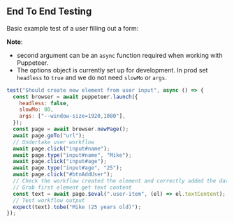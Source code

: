 ## End To End Testing

Basic example test of a user filling out a form:

**Note**:

- second argument can be an `async` function required when working with Puppeteer.
- The options object is currently set up for development. In prod set `headless` to `true` and we do not need `slowMo` or `args`.

```js
test("Should create new element from user input", async () => {
  const browser = await puppeteer.launch({
    headless: false,
    slowMo: 80,
    args: ["--window-size=1920,1080"],
  });
  const page = await browser.newPage();
  await page.goTo("url");
  // Undertake user workflow
  await page.click("input#name");
  await page.type("input#name", "Mike");
  await page.click("input#age");
  await page.type("input#age", "25");
  await page.click("#btnAddUser");
  // Check the workflow created the element and correctly added the data
  // Grab first element get text content
  const text = await page.$eval(".user-item", (el) => el.textContent);
  // Test workflow output
  expect(text).tobe("Mike (25 years old)");
});
```
